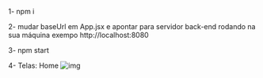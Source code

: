 1- npm i

2- mudar baseUrl em App.jsx e apontar para servidor back-end rodando na sua máquina exempo http://localhost:8080

3- npm start

4- Telas: Home ![img](https://drive.google.com/file/d/1cYIGwrhAWy5t7qWL5njRc6Y1DUiciFQt/view?usp=sharing)
